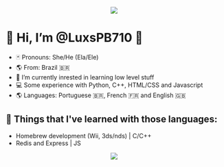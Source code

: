 <p align="center" border="1px solid red">
  <img src="https://i.pinimg.com/originals/dc/cd/25/dccd25f7f008c3ba46ec12ce946eeb79.gif" >
</p>


# 🌈 Hi, I’m @LuxsPB710 👋
- 🃏 Pronouns: She/He (Ela/Ele)
- 🌎 From: Brazil 🇧🇷
- 📝 I’m currently inrested in learning low level stuff
- 💻 Some experience with Python, C++, HTML/CSS and Javascript
- 🌎 Languages: Portuguese 🇧🇷, French 🇫🇷 and English 🇬🇧

## 📝 Things that I've learned with those languages:
- Homebrew development (Wii, 3ds/nds) | C/C++
- Redis and Express | JS


<p align="center">
  <img src="https://github-readme-stats.vercel.app/api/top-langs/?username=luxs710&layout=compact">
</p>



<!---
LucasPB710/LucasPB710 is a ✨ special ✨ repository because its `README.md` (this file) appears on your GitHub profile.
You can click the Preview link to take a look at your changes.
--->
